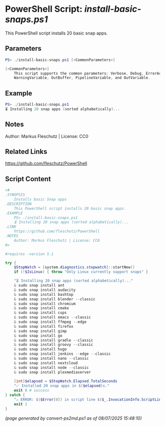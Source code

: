 PowerShell Script: *install-basic-snaps.ps1*
===================================

This PowerShell script installs 20 basic snap apps.

Parameters
----------
```powershell
PS> ./install-basic-snaps.ps1 [<CommonParameters>]

[<CommonParameters>]
    This script supports the common parameters: Verbose, Debug, ErrorAction, ErrorVariable, WarningAction, 
    WarningVariable, OutBuffer, PipelineVariable, and OutVariable.
```

Example
-------
```powershell
PS> ./install-basic-snaps.ps1
⏳ Installing 20 snap apps (sorted alphabetically)...

```

Notes
-----
Author: Markus Fleschutz | License: CC0

Related Links
-------------
https://github.com/fleschutz/PowerShell

Script Content
--------------
```powershell
<#
.SYNOPSIS
	Installs basic Snap apps
.DESCRIPTION
	This PowerShell script installs 20 basic snap apps.
.EXAMPLE
	PS> ./install-basic-snaps.ps1
	⏳ Installing 20 snap apps (sorted alphabetically)...
.LINK
	https://github.com/fleschutz/PowerShell
.NOTES
	Author: Markus Fleschutz | License: CC0
#>

#requires -version 5.1

try {
	$StopWatch = [system.diagnostics.stopwatch]::startNew()
	if (!$IsLinux) { throw "Only Linux currently support snaps" }

	"⏳ Installing 20 snap apps (sorted alphabetically)..."
	& sudo snap install ant
	& sudo snap install audacity
	& sudo snap install bashtop
	& sudo snap install blender --classic
	& sudo snap install chromium
	& sudo snap install cmake
	& sudo snap install cups
	& sudo snap install emacs --classic
	& sudo snap install ffmpeg --edge
	& sudo snap install firefox
	& sudo snap install gimp
	& sudo snap install go
	& sudo snap install gradle --classic
	& sudo snap install groovy --classic
	& sudo snap install hugo
	& sudo snap install jenkins --edge --classic 
	& sudo snap install nano --classic
	& sudo snap install nextcloud
	& sudo snap install node --classic
	& sudo snap install plexmediaserver
	
	[int]$elapsed = $StopWatch.Elapsed.TotalSeconds
	"✅ Installed 20 snap apps in $($elapsed)s."
	exit 0 # success
} catch {
	"⚠️ ERROR: $($Error[0]) in script line $($_.InvocationInfo.ScriptLineNumber)."
	exit 1
}
```

*(page generated by convert-ps2md.ps1 as of 08/07/2025 15:48:10)*
